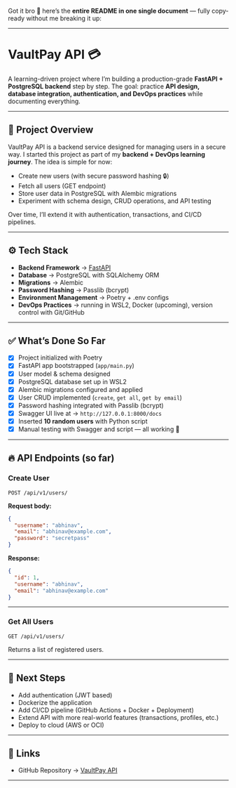 Got it bro 👊 here’s the **entire README in one single document** — fully copy-ready without me breaking it up:

---

# VaultPay API 💳

A learning-driven project where I’m building a production-grade **FastAPI + PostgreSQL backend** step by step.
The goal: practice **API design, database integration, authentication, and DevOps practices** while documenting everything.

---

## 🌟 Project Overview

VaultPay API is a backend service designed for managing users in a secure way.
I started this project as part of my **backend + DevOps learning journey**. The idea is simple for now:

* Create new users (with secure password hashing 🔒)
* Fetch all users (GET endpoint)
* Store user data in PostgreSQL with Alembic migrations
* Experiment with schema design, CRUD operations, and API testing

Over time, I’ll extend it with authentication, transactions, and CI/CD pipelines.

---

## ⚙️ Tech Stack

* **Backend Framework** → [FastAPI](https://fastapi.tiangolo.com/)
* **Database** → PostgreSQL with SQLAlchemy ORM
* **Migrations** → Alembic
* **Password Hashing** → Passlib (bcrypt)
* **Environment Management** → Poetry + .env configs
* **DevOps Practices** → running in WSL2, Docker (upcoming), version control with Git/GitHub

---

## ✅ What’s Done So Far

* [x] Project initialized with Poetry
* [x] FastAPI app bootstrapped (`app/main.py`)
* [x] User model & schema designed
* [x] PostgreSQL database set up in WSL2
* [x] Alembic migrations configured and applied
* [x] User CRUD implemented (`create`, `get all`, `get by email`)
* [x] Password hashing integrated with Passlib (bcrypt)
* [x] Swagger UI live at → `http://127.0.0.1:8000/docs`
* [x] Inserted **10 random users** with Python script
* [x] Manual testing with Swagger and script — all working 🎉

---

## 🔥 API Endpoints (so far)

### Create User

`POST /api/v1/users/`

**Request body:**

```json
{
  "username": "abhinav",
  "email": "abhinav@example.com",
  "password": "secretpass"
}
```

**Response:**

```json
{
  "id": 1,
  "username": "abhinav",
  "email": "abhinav@example.com"
}
```

---

### Get All Users

`GET /api/v1/users/`

Returns a list of registered users.

---

## 📌 Next Steps

* Add authentication (JWT based)
* Dockerize the application
* Add CI/CD pipeline (GitHub Actions + Docker + Deployment)
* Extend API with more real-world features (transactions, profiles, etc.)
* Deploy to cloud (AWS or OCI)

---

## 🔗 Links

* GitHub Repository → [VaultPay API](https://github.com/AbhinavOp-git/vaultpay-api)

---

